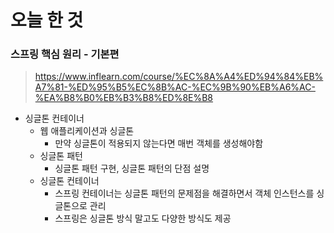 # 오늘 한 것

### 스프링 핵심 원리 - 기본편

> https://www.inflearn.com/course/%EC%8A%A4%ED%94%84%EB%A7%81-%ED%95%B5%EC%8B%AC-%EC%9B%90%EB%A6%AC-%EA%B8%B0%EB%B3%B8%ED%8E%B8


- 싱글톤 컨테이너
    - 웹 애플리케이션과 싱글톤
        - 만약 싱글톤이 적용되지 않는다면 매번 객체를 생성해야함
    - 싱글톤 패턴
        - 싱글톤 패턴 구현, 싱글톤 패턴의 단점 설명
    - 싱글톤 컨테이너
        - 스프링 컨테이너는 싱글톤 패턴의 문제점을 해결하면서 객체 인스턴스를 싱글톤으로 관리
        - 스프링은 싱글톤 방식 말고도 다양한 방식도 제공